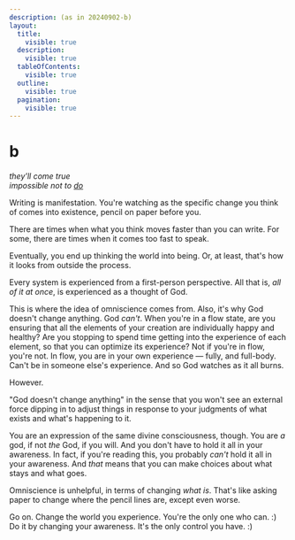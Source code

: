 ```yaml
---
description: (as in 20240902-b)
layout:
  title:
    visible: true
  description:
    visible: true
  tableOfContents:
    visible: true
  outline:
    visible: true
  pagination:
    visible: true
---
```


# b

_they'll come true_\
_impossible not to_ [_do_](https://www.youtube.com/watch?v=Yam5uK6e-bQ)

Writing is manifestation. You're watching as the specific change you think of comes into existence, pencil on paper before you.

There are times when what you think moves faster than you can write. For some, there are times when it comes too fast to speak.

Eventually, you end up thinking the world into being. Or, at least, that's how it looks from outside the process.

Every system is experienced from a first-person perspective. All that is, _all of it at once_, is experienced as a thought of God.

This is where the idea of omniscience comes from. Also, it's why God doesn't change anything. God _can't_. When you're in a flow state, are you ensuring that all the elements of your creation are individually happy and healthy? Are you stopping to spend time getting into the experience of each element, so that you can optimize its experience? Not if you're in flow, you're not. In flow, you are in your own experience — fully, and full-body. Can't be in someone else's experience. And so God watches as it all burns.

However.

"God doesn't change anything" in the sense that you won't see an external force dipping in to adjust things in response to your judgments of what exists and what's happening to it.

You are an expression of the same divine consciousness, though. You are _a_ god, if not _the_ God, if you will. And you don't have to hold it all in your awareness. In fact, if you're reading this, you probably _can't_ hold it all in your awareness. And _that_ means that you can make choices about what stays and what goes.

Omniscience is unhelpful, in terms of changing _what is_. That's like asking paper to change where the pencil lines are, except even worse.

Go on. Change the world you experience. You're the only one who can. :) Do it by changing your awareness. It's the only control you have. :)
